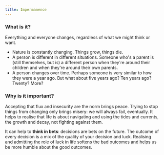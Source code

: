 ```yaml
---
title: Impermanence
---
```


### What is it?

Everything and everyone changes, regardless of what we might think or want.

- Nature is constantly changing. Things grow, things die.
- A person is different in different situations. Someone who's a parent is (still themselves, but is) a different person when they're around their children and when they're around their own parents.
- A person changes over time. Perhaps someone is very similar to how they were a year ago. But what about five years ago? Ten years ago? Twenty? More?

### Why is it important?

Accepting that flux and insecurity are the norm brings peace. Trying to stop things from changing only brings misery: we will always fail, eventually. It helps to realise that life is about navigating and using the tides and currents, the growth and decay, not fighting against them.

It can help to **think in bets**: decisions are bets on the future. The outcome of every decision is a mix of the quality of your decision and luck. Realising and admitting the role of luck in life softens the bad outcomes and helps us be more humble about the good outcomes.